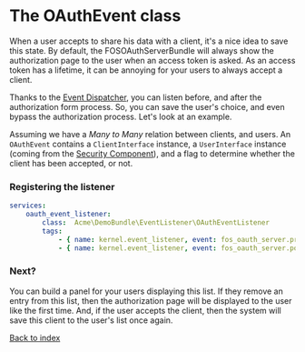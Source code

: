 The OAuthEvent class
====================

When a user accepts to share his data with a client, it's a nice idea to save this state.
By default, the FOSOAuthServerBundle will always show the authorization page to the user
when an access token is asked. As an access token has a lifetime, it can be annoying for your
users to always accept a client.

Thanks to the [Event Dispatcher](http://symfony.com/doc/current/components/event_dispatcher.html),
you can listen before, and after the authorization form process. So, you can save the user's choice,
and even bypass the authorization process. Let's look at an example.

Assuming we have a _Many to Many_ relation between clients, and users. An `OAuthEvent` contains
a `ClientInterface` instance, a `UserInterface` instance (coming from the [Security Component](http://symfony.com/doc/current/book/security.html)),
and a flag to determine whether the client has been accepted, or not.

### Registering the listener

``` yaml
services:
    oauth_event_listener:
        class:  Acme\DemoBundle\EventListener\OAuthEventListener
        tags:
            - { name: kernel.event_listener, event: fos_oauth_server.pre_authorization_process, method: onPreAuthorizationProcess }
            - { name: kernel.event_listener, event: fos_oauth_server.post_authorization_process, method: onPostAuthorizationProcess }
```


### Next?

You can build a panel for your users displaying this list. If they remove an entry from this list,
then the authorization page will be displayed to the user like the first time. And, if the user
accepts the client, then the system will save this client to the user's list once again.


[Back to index](index.md)
